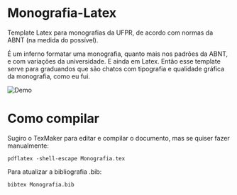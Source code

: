 Monografia-Latex
================

Template Latex para monografias da UFPR, de acordo com normas da ABNT (na medida do possível).

É um inferno formatar uma monografia, quanto mais nos padrões da ABNT, e com variações da universidade. E ainda em Latex. Então esse template serve para graduandos que são chatos com tipografia e qualidade gráfica da monografia, como eu fui.

![Demo](https://raw.github.com/caio1982/Monografia-Latex/master/Monografia.gif "Demo")

Como compilar
=============

Sugiro o TexMaker para editar e compilar o documento, mas se quiser fazer manualmente:

    pdflatex -shell-escape Monografia.tex

Para atualizar a bibliografia .bib:

    bibtex Monografia.bib
